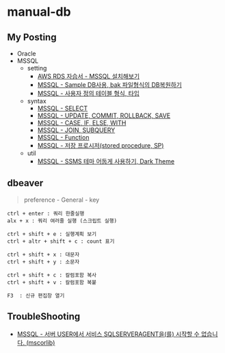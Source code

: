 # manual-db

## My Posting
- Oracle
- MSSQL
    - setting
        - [AWS RDS 자습서 - MSSQL 설치해보기](https://blog.naver.com/jogilsang/221395181062)
        - [MSSQL - Sample DB사용, bak 파일형식의 DB복원하기](https://blog.naver.com/jogilsang/221855270476)
        - [MSSQL - 사용자 정의 테이블 형식, 타입](https://blog.naver.com/jogilsang/221861178626)
    - syntax
        - [MSSQL - SELECT](https://blog.naver.com/jogilsang/221823007090)
        - [MSSQL - UPDATE, COMMIT, ROLLBACK, SAVE](https://blog.naver.com/jogilsang/221832202579)
        - [MSSQL - CASE, IF, ELSE, WITH](https://blog.naver.com/jogilsang/221826719183)
        - [MSSQL - JOIN, SUBQUERY](https://blog.naver.com/jogilsang/221839429376)
        - [MSSQL - Function](https://blog.naver.com/jogilsang/221826663647)
        - [MSSQL - 저장 프로시저(stored procedure, SP)](https://blog.naver.com/jogilsang/221857532307)
    - util
        - [MSSQL - SSMS 테마 어둡게 사용하기, Dark Theme](https://blog.naver.com/jogilsang/221873071604)

## dbeaver
> preference - General - key
```
ctrl + enter : 쿼리 한줄실행
alx + x : 쿼리 여러줄 실행 (스크립트 실행)

ctrl + shift + e : 실행계획 보기
ctrl + altr + shift + c : count 표기

ctrl + shift + x : 대문자
ctrl + shift + y : 소문자

ctrl + shift + c : 칼럼포함 복사
ctrl + shift + v : 칼럼포함 복붙

F3  : 신규 편집창 열기
```

## TroubleShooting
- [MSSQL - 서버 USER에서 서비스 SQLSERVERAGENT을(를) 시작할 수 없습니다. (mscorlib)](https://blog.naver.com/jogilsang/221993309350)


